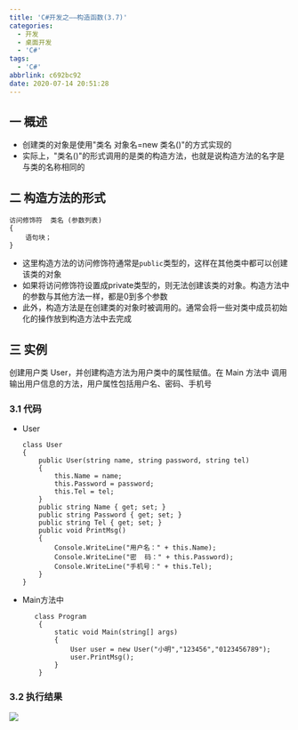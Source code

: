 ```yaml
---
title: 'C#开发之——构造函数(3.7)'
categories:
  - 开发
  - 桌面开发
  - 'C#'
tags:
  - 'C#'
abbrlink: c692bc92
date: 2020-07-14 20:51:28
---
```

## 一 概述

* 创建类的对象是使用"类名 对象名=new 类名()"的方式实现的
* 实际上，"类名()"的形式调用的是类的构造方法，也就是说构造方法的名字是与类的名称相同的

<!--more-->

## 二 构造方法的形式

```
访问修饰符  类名 (参数列表)
{
    语句块；
}
```

* 这里构造方法的访问修饰符通常是`public`类型的，这样在其他类中都可以创建该类的对象
* 如果将访问修饰符设置成private类型的，则无法创建该类的对象。构造方法中的参数与其他方法一样，都是0到多个参数
* 此外，构造方法是在创建类的对象时被调用的。通常会将一些对类中成员初始化的操作放到构造方法中去完成

## 三 实例

 创建用户类 User，并创建构造方法为用户类中的属性赋值。在 Main 方法中 调用输出用户信息的方法，用户属性包括用户名、密码、手机号 

### 3.1 代码

* User

  ```
  class User
  {
      public User(string name, string password, string tel)
      {
          this.Name = name;
          this.Password = password;
          this.Tel = tel;
      }
      public string Name { get; set; }
      public string Password { get; set; }
      public string Tel { get; set; }
      public void PrintMsg()
      {
          Console.WriteLine("用户名：" + this.Name);
          Console.WriteLine("密  码：" + this.Password);
          Console.WriteLine("手机号：" + this.Tel);
      }
  }
  ```

* Main方法中

  ```
     class Program
      {
          static void Main(string[] args)
          {
              User user = new User("小明","123456","0123456789");
              user.PrintMsg();
          }
      }
  ```

### 3.2 执行结果
![][1]


[1]:https://cdn.jsdelivr.net/gh/PGzxc/CDN@master/blog-image/csharp-construct-function-user.png